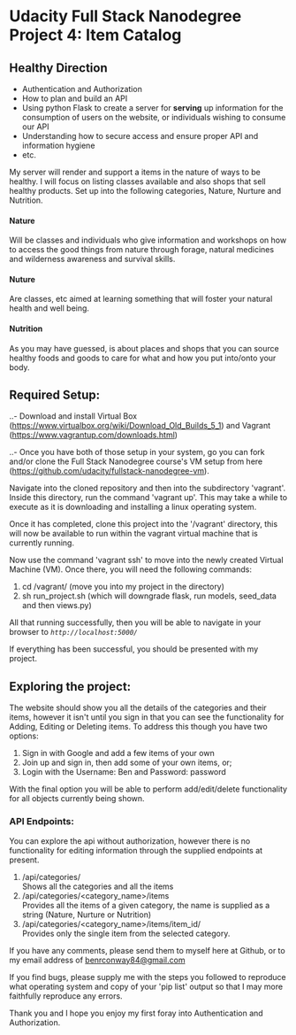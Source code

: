 # Udacity Full Stack Nanodegree Project 4: Item Catalog

## Healthy Direction

- Authentication and Authorization
- How to plan and build an API
- Using python Flask to create a server for **serving** up information for the consumption of users on the website, or
 individuals wishing to consume our API
- Understanding how to secure access and ensure proper API and information hygiene
- etc.

My server will render and support a items in the nature of ways to be healthy. I will focus on listing classes available
and also shops that sell healthy products. Set up into the following categories, Nature, Nurture and Nutrition.

#### Nature
Will be classes and individuals who give information and workshops on how to access the good things from nature through
forage, natural medicines and wilderness awareness and survival skills.

#### Nuture
Are classes, etc aimed at learning something that will foster your natural health and well being.

#### Nutrition
As you may have guessed, is about places and shops that you can source healthy foods and goods to care for what and how
you put into/onto your body.



## Required Setup:

..- Download and install Virtual Box (https://www.virtualbox.org/wiki/Download_Old_Builds_5_1) and Vagrant (https://www.vagrantup.com/downloads.html)

..- Once you have both of those setup in your system, go you can fork and/or clone the Full Stack Nanodegree course's VM setup from here (https://github.com/udacity/fullstack-nanodegree-vm).

Navigate into the cloned repository and then into the subdirectory 'vagrant'. Inside this directory, run the command 'vagrant up'. This may take a while to execute as it is downloading and installing a linux operating system.

Once it has completed, clone this project into the '/vagrant' directory, this will now be available to run within the vagrant virtual machine that is currently running.

Now use the command 'vagrant ssh' to move into the newly created Virtual Machine (VM). Once there, you will need
the following commands:
1) cd /vagrant/<project name> (move you into my project in the directory)
2) sh run_project.sh (which will downgrade flask, run models, seed_data and then views.py)

All that running successfully, then you will be able to navigate in your browser to *`http://localhost:5000/`*

If everything has been successful, you should be presented with my project.

## Exploring the project:

The website should show you all the details of the categories and their items, however it isn't until you
sign in that you can see the functionality for Adding, Editing or Deleting items. To address this though
you have two options:
1) Sign in with Google and add a few items of your own
2) Join up and sign in, then add some of your own items, or;
3) Login with the Username: Ben and Password: password

With the final option you will be able to perform add/edit/delete functionality for all objects currently being shown.

### API Endpoints:

You can explore the api without authorization, however there is no functionality for editing information through the supplied endpoints at present.

1) /api/categories/ <br>
Shows all the categories and all the items <br>
2) /api/categories/<category_name>/items <br>
Provides all the items of a given category, the name is supplied as a string (Nature, Nurture or Nutrition) <br>
3) /api/categories/<category_name>/items/item_id/ <br>
Provides only the single item from the selected category. <br>

If you have any comments, please send them to myself here at Github, or to my email address of
benrconway84@gmail.com

If you find bugs, please supply me with the steps you followed to reproduce what operating system and copy of your 'pip list' output so that I may more faithfully reproduce any errors.

Thank you and I hope you enjoy my first foray into Authentication and Authorization.
